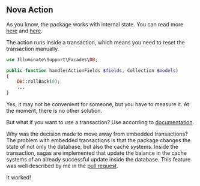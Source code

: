 ## Nova Action

As you know, the package works with internal state. You can read more [here](https://github.com/bavix/laravel-wallet/pull/412) and [here](https://github.com/bavix/laravel-wallet/issues/455).

The action runs inside a transaction, which means you need to reset the transaction manually.

```php
use Illuminate\Support\Facades\DB;

public function handle(ActionFields $fields, Collection $models)
{
    DB::rollBack(0);
    ...
}
```

Yes, it may not be convenient for someone, but you have to measure it. At the moment, there is no other solution.

But what if you want to use a transaction?
Use according to [documentation](transaction).

Why was the decision made to move away from embedded transactions?
The problem with embedded transactions is that the package changes the state of not only the database, but also the cache systems. Inside the transaction, sagas are implemented that update the balance in the cache systems of an already successful update inside the database.
This feature was well described by me in the [pull request](https://github.com/bavix/laravel-wallet/pull/412).

It worked! 
